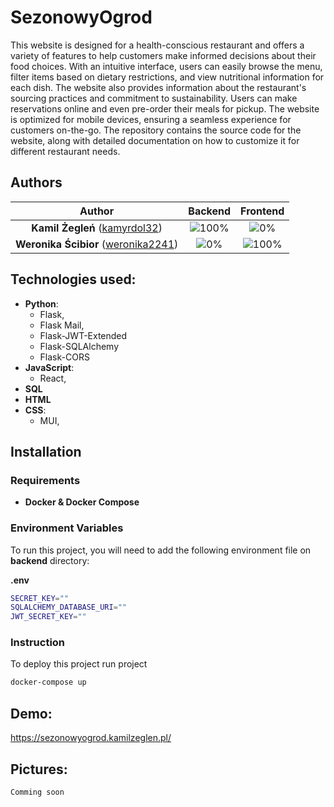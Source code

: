 # SezonowyOgrod

This website is designed for a health-conscious restaurant and offers a variety of features to help customers make informed decisions about their food choices. With an intuitive interface, users can easily browse the menu, filter items based on dietary restrictions, and view nutritional information for each dish. The website also provides information about the restaurant's sourcing practices and commitment to sustainability. Users can make reservations online and even pre-order their meals for pickup. The website is optimized for mobile devices, ensuring a seamless experience for customers on-the-go. The repository contains the source code for the website, along with detailed documentation on how to customize it for different restaurant needs.


## Authors

| Author | Backend | Frontend |
| :---: | :---: | :---: |
| **Kamil Żegleń** ([kamyrdol32](https://github.com/kamyrdol32))  | ![100%](https://progress-bar.dev/100)  | ![0%](https://progress-bar.dev/0)  |
| **Weronika Ścibior** ([weronika2241](https://github.com/weronika2241))  | ![0%](https://progress-bar.dev/0)  | ![100%](https://progress-bar.dev/100)  |

## Technologies used:
  - **Python**:
      - Flask,
      - Flask Mail,
      - Flask-JWT-Extended
      - Flask-SQLAlchemy
      - Flask-CORS
  - **JavaScript**:
      - React,
  - **SQL**
  - **HTML**
  - **CSS**:
    - MUI,
    
## Installation
### Requirements
  - **Docker & Docker Compose**
  
### Environment Variables
To run this project, you will need to add the following environment file on **backend** directory:


**.env**
```bash
SECRET_KEY=""
SQLALCHEMY_DATABASE_URI=""
JWT_SECRET_KEY=""
```

### Instruction
To deploy this project run project

```bash
docker-compose up
```

## Demo:
<https://sezonowyogrod.kamilzeglen.pl/>
    
## Pictures:
`Comming soon`
